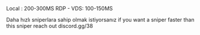 Local : 200-300MS
RDP - VDS: 100-150MS

Daha hızlı sniperlara sahip olmak istiyorsanız
if you want a sniper faster than this sniper reach out
discord.gg/38
